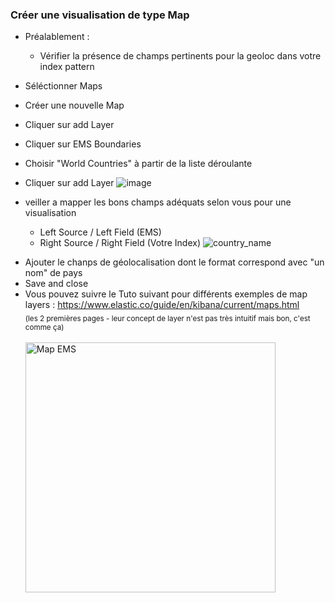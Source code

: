 ### Créer une visualisation de type Map

- Préalablement : 
    - Vérifier la présence de champs pertinents pour la geoloc dans votre index pattern 

- Séléctionner Maps
- Créer une nouvelle Map
- Cliquer sur add Layer
- Cliquer sur EMS Boundaries
- Choisir "World Countries" à partir de la liste déroulante
- Cliquer sur add Layer
![image](https://user-images.githubusercontent.com/73080397/182174031-9a8a52ed-0cbe-465a-a91f-0ffdff7f70ab.png)
- veiller a mapper les bons champs adéquats selon vous pour une visualisation

  - Left Source / Left Field    (EMS)
  - Right Source / Right Field  (Votre Index)
  ![country_name](https://user-images.githubusercontent.com/73080397/182561307-008305ae-ccac-4629-b56f-e7fb4f10ea5f.PNG)

  
<!--   ![map_cap](https://user-images.githubusercontent.com/73080397/182170027-136e1816-e604-4fd0-aec2-a403960d771b.png) -->
  
  - Ajouter le chanps de géolocalisation dont le format correspond avec "un nom" de pays
  - Save and close
- Vous pouvez suivre le Tuto suivant pour différents exemples de map layers :  https://www.elastic.co/guide/en/kibana/current/maps.html<br>
    <sub>(les 2 premières pages - leur concept de layer n'est pas très intuitif mais bon, c'est comme ça)</sub>
  <br><br>
  <img width="400" alt="Map EMS" src="https://user-images.githubusercontent.com/28993140/80424978-120cbd80-88e3-11ea-853c-442299e29f3b.png">
